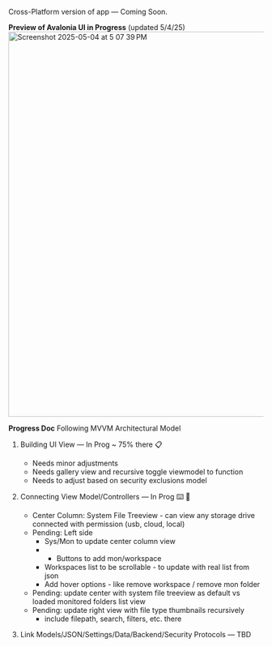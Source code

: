 Cross-Platform version of app — Coming Soon. 

**Preview of Avalonia UI in Progress**
(updated 5/4/25)
<img width="760" alt="Screenshot 2025-05-04 at 5 07 39 PM" src="https://github.com/user-attachments/assets/f0d85a6e-9f85-4696-a963-ac2dcb85c467" />


**Progress Doc**
Following MVVM Architectural Model
1. Building UI View — In Prog ~ 75% there 📋
   - Needs minor adjustments
   - Needs gallery view and recursive toggle viewmodel to function
   - Needs to adjust based on security exclusions model

3. Connecting View Model/Controllers — In Prog ⌨️ 💬
   - Center Column: System File Treeview - can view any storage drive connected with permission (usb, cloud, local)
   - Pending: Left side
        - Sys/Mon to update center column view
        - + Buttons to add mon/workspace
        - Workspaces list to be scrollable - to update with real list from json
        - Add hover options - like remove workspace / remove mon folder
   - Pending: update center with system file treeview as default vs loaded monitored folders list view
   - Pending: update right view with file type thumbnails recursively
        - include filepath, search, filters, etc. there

5. Link Models/JSON/Settings/Data/Backend/Security Protocols — TBD
